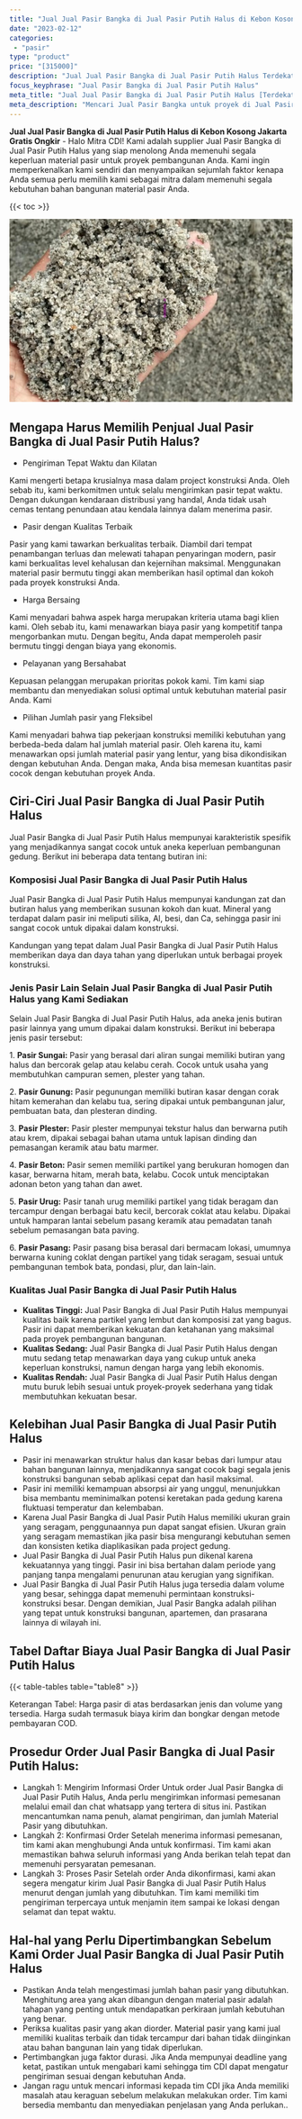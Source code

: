 ```yaml
---
title: "Jual Jual Pasir Bangka di Jual Pasir Putih Halus di Kebon Kosong Jakarta Gratis Ongkir"
date: "2023-02-12"
categories:
 - "pasir"
type: "product"
price: "[315000]"
description: "Jual Jual Pasir Bangka di Jual Pasir Putih Halus Terdekat. Jual Pasir Bangka ini sering digunakan dalam proyek konstruksi sebagai bahan campuran yang berkualitas dan bersih. Silakan hubungi kami untuk informasi lebih lanjut."
focus_keyphrase: "Jual Pasir Bangka di Jual Pasir Putih Halus"
meta_title: "Jual Jual Pasir Bangka di Jual Pasir Putih Halus [Terdekat] - CDI"
meta_description: "Mencari Jual Pasir Bangka untuk proyek di Jual Pasir Putih Halus? Kami menyediakan Jual Pasir Bangka berkualitas untuk bahan campuran. Raih penawaran terbaik sekarang."
---
```


**Jual Jual Pasir Bangka di Jual Pasir Putih Halus di Kebon Kosong Jakarta Gratis Ongkir** - Halo Mitra CDI! Kami adalah supplier Jual Pasir Bangka di Jual Pasir Putih Halus yang siap menolong Anda memenuhi segala keperluan material pasir untuk proyek pembangunan Anda. Kami ingin memperkenalkan kami sendiri dan menyampaikan sejumlah faktor kenapa Anda semua perlu memilih kami sebagai mitra dalam memenuhi segala kebutuhan bahan bangunan material pasir Anda.

{{< toc >}}

![Jual Jual Pasir Bangka di Jual Pasir Putih Halus di Kebon Kosong Jakarta Gratis Ongkir](/images/pasir/pasir-bangunan-08.jpg)

## Mengapa Harus Memilih Penjual Jual Pasir Bangka di Jual Pasir Putih Halus?

*   Pengiriman Tepat Waktu dan Kilatan

Kami mengerti betapa krusialnya masa dalam project konstruksi Anda. Oleh sebab itu, kami berkomitmen untuk selalu mengirimkan pasir tepat waktu. Dengan dukungan kendaraan distribusi yang handal, Anda tidak usah cemas tentang penundaan atau kendala lainnya dalam menerima pasir.
*   Pasir dengan Kualitas Terbaik

Pasir yang kami tawarkan berkualitas terbaik. Diambil dari tempat penambangan terluas dan melewati tahapan penyaringan modern, pasir kami berkualitas level kehalusan dan kejernihan maksimal. Menggunakan material pasir bermutu tinggi akan memberikan hasil optimal dan kokoh pada proyek konstruksi Anda.
*   Harga Bersaing

Kami menyadari bahwa aspek harga merupakan kriteria utama bagi klien kami. Oleh sebab itu, kami menawarkan biaya pasir yang kompetitif tanpa mengorbankan mutu. Dengan begitu, Anda dapat memperoleh pasir bermutu tinggi dengan biaya yang ekonomis.
*   Pelayanan yang Bersahabat

Kepuasan pelanggan merupakan prioritas pokok kami. Tim kami siap membantu dan menyediakan solusi optimal untuk kebutuhan material pasir Anda. Kami

*   Pilihan Jumlah pasir yang Fleksibel

Kami menyadari bahwa tiap pekerjaan konstruksi memiliki kebutuhan yang berbeda-beda dalam hal jumlah material pasir. Oleh karena itu, kami menawarkan opsi jumlah material pasir yang lentur, yang bisa dikondisikan dengan kebutuhan Anda. Dengan maka, Anda bisa memesan kuantitas pasir cocok dengan kebutuhan proyek Anda.

## Ciri-Ciri Jual Pasir Bangka di Jual Pasir Putih Halus

Jual Pasir Bangka di Jual Pasir Putih Halus mempunyai karakteristik spesifik yang menjadikannya sangat cocok untuk aneka keperluan pembangunan gedung. Berikut ini beberapa data tentang butiran ini:

### Komposisi Jual Pasir Bangka di Jual Pasir Putih Halus

Jual Pasir Bangka di Jual Pasir Putih Halus mempunyai kandungan zat dan butiran halus yang memberikan susunan kokoh dan kuat. Mineral yang terdapat dalam pasir ini meliputi silika, Al, besi, dan Ca, sehingga pasir ini sangat cocok untuk dipakai dalam konstruksi.

Kandungan yang tepat dalam Jual Pasir Bangka di Jual Pasir Putih Halus memberikan daya dan daya tahan yang diperlukan untuk berbagai proyek konstruksi.

### Jenis Pasir Lain Selain Jual Pasir Bangka di Jual Pasir Putih Halus yang Kami Sediakan

Selain Jual Pasir Bangka di Jual Pasir Putih Halus, ada aneka jenis butiran pasir lainnya yang umum dipakai dalam konstruksi. Berikut ini beberapa jenis pasir tersebut:

1\.  **Pasir Sungai:** Pasir yang berasal dari aliran sungai memiliki butiran yang halus dan bercorak gelap atau kelabu cerah. Cocok untuk usaha yang membutuhkan campuran semen, plester yang tahan.

2\.  **Pasir Gunung:** Pasir pegunungan memiliki butiran kasar dengan corak hitam kemerahan dan kelabu tua, sering dipakai untuk pembangunan jalur, pembuatan bata, dan plesteran dinding.

3\.  **Pasir Plester:** Pasir plester mempunyai tekstur halus dan berwarna putih atau krem, dipakai sebagai bahan utama untuk lapisan dinding dan pemasangan keramik atau batu marmer.

4\.  **Pasir Beton:** Pasir semen memiliki partikel yang berukuran homogen dan kasar, berwarna hitam, merah bata, kelabu. Cocok untuk menciptakan adonan beton yang tahan dan awet.

5\.  **Pasir Urug:** Pasir tanah urug memiliki partikel yang tidak beragam dan tercampur dengan berbagai batu kecil, bercorak coklat atau kelabu. Dipakai untuk hamparan lantai sebelum pasang keramik atau pemadatan tanah sebelum pemasangan bata paving.

6\.  **Pasir Pasang:** Pasir pasang bisa berasal dari bermacam lokasi, umumnya berwarna kuning coklat dengan partikel yang tidak seragam, sesuai untuk pembangunan tembok bata, pondasi, plur, dan lain-lain.

### Kualitas Jual Pasir Bangka di Jual Pasir Putih Halus

*   **Kualitas Tinggi:** Jual Pasir Bangka di Jual Pasir Putih Halus mempunyai kualitas baik karena partikel yang lembut dan komposisi zat yang bagus. Pasir ini dapat memberikan kekuatan dan ketahanan yang maksimal pada proyek pembangunan bangunan.
*   **Kualitas Sedang:** Jual Pasir Bangka di Jual Pasir Putih Halus dengan mutu sedang tetap menawarkan daya yang cukup untuk aneka keperluan konstruksi, namun dengan harga yang lebih ekonomis.
*   **Kualitas Rendah:** Jual Pasir Bangka di Jual Pasir Putih Halus dengan mutu buruk lebih sesuai untuk proyek-proyek sederhana yang tidak membutuhkan kekuatan besar.

## Kelebihan Jual Pasir Bangka di Jual Pasir Putih Halus

*   Pasir ini menawarkan struktur halus dan kasar bebas dari lumpur atau bahan bangunan lainnya, menjadikannya sangat cocok bagi segala jenis konstruksi bangunan sebab aplikasi cepat dan hasil maksimal.
*   Pasir ini memiliki kemampuan absorpsi air yang unggul, menunjukkan bisa membantu meminimalkan potensi keretakan pada gedung karena fluktuasi temperatur dan kelembaban.
*   Karena Jual Pasir Bangka di Jual Pasir Putih Halus memiliki ukuran grain yang seragam, penggunaannya pun dapat sangat efisien. Ukuran grain yang seragam memastikan jika pasir bisa mengurangi kebutuhan semen dan konsisten ketika diaplikasikan pada project gedung.
*   Jual Pasir Bangka di Jual Pasir Putih Halus pun dikenal karena kekuatannya yang tinggi. Pasir ini bisa bertahan dalam periode yang panjang tanpa mengalami penurunan atau kerugian yang signifikan.
*   Jual Pasir Bangka di Jual Pasir Putih Halus juga tersedia dalam volume yang besar, sehingga dapat memenuhi permintaan konstruksi-konstruksi besar. Dengan demikian, Jual Pasir Bangka adalah pilihan yang tepat untuk konstruksi bangunan, apartemen, dan prasarana lainnya di wilayah ini.

## Tabel Daftar Biaya Jual Pasir Bangka di Jual Pasir Putih Halus

{{< table-tables table="table8" >}}

Keterangan Tabel: Harga pasir di atas berdasarkan jenis dan volume yang tersedia. Harga sudah termasuk biaya kirim dan bongkar dengan metode pembayaran COD.

## Prosedur Order Jual Pasir Bangka di Jual Pasir Putih Halus:

*   Langkah 1: Mengirim Informasi Order
Untuk order Jual Pasir Bangka di Jual Pasir Putih Halus, Anda perlu mengirimkan informasi pemesanan melalui email dan chat whatsapp yang tertera di situs ini. Pastikan mencantumkan nama penuh, alamat pengiriman, dan jumlah Material Pasir yang dibutuhkan.
*   Langkah 2: Konfirmasi Order
Setelah menerima informasi pemesanan, tim kami akan menghubungi Anda untuk konfirmasi. Tim kami akan memastikan bahwa seluruh informasi yang Anda berikan telah tepat dan memenuhi persyaratan pemesanan.
*   Langkah 3: Proses Pasir
Setelah order Anda dikonfirmasi, kami akan segera mengatur kirim Jual Pasir Bangka di Jual Pasir Putih Halus menurut dengan jumlah yang dibutuhkan. Tim kami memiliki tim pengiriman terpercaya untuk menjamin item sampai ke lokasi dengan selamat dan tepat waktu.

## Hal-hal yang Perlu Dipertimbangkan Sebelum Kami Order Jual Pasir Bangka di Jual Pasir Putih Halus

*   Pastikan Anda telah mengestimasi jumlah bahan pasir yang dibutuhkan. Menghitung area yang akan dibangun dengan material pasir adalah tahapan yang penting untuk mendapatkan perkiraan jumlah kebutuhan yang benar.
*   Periksa kualitas pasir yang akan diorder. Material pasir yang kami jual memiliki kualitas terbaik dan tidak tercampur dari bahan tidak diinginkan atau bahan bangunan lain yang tidak diperlukan.
*   Pertimbangkan juga faktor durasi. Jika Anda mempunyai deadline yang ketat, pastikan untuk mengabari kami sehingga tim CDI dapat mengatur pengiriman sesuai dengan kebutuhan Anda.
*   Jangan ragu untuk mencari informasi kepada tim CDI jika Anda memiliki masalah atau keraguan sebelum melakukan melakukan order. Tim kami bersedia membantu dan menyediakan penjelasan yang Anda perlukan..